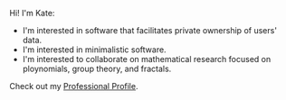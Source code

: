 Hi! I'm Kate:

* I'm interested in software that facilitates private ownership of users' data.
* I'm interested in minimalistic software.
* I'm interested to collaborate on mathematical research focused on ploynomials, group theory, and fractals.

Check out my [Professional Profile](https://docs.google.com/presentation/d/1a66qnObg1pWMqD2QRX2OJgtLp2UzmESN0tmtQ_sPMaM/view?usp=sharing).
